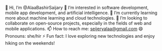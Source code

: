 👋 Hi, I’m @AlaaBashirSaijary
👀 I’m interested in software development, mobile app development, and artificial intelligence.
🌱 I’m currently learning more about machine learning and cloud technologies.
💞️ I’m looking to collaborate on open-source projects, especially in the fields of web and mobile applications.
📫 How to reach me: seijeryalaa@gmail.com
😄 Pronouns: she/hir
⚡ Fun fact: I love exploring new technologies and enjoy hiking on the weekends!
